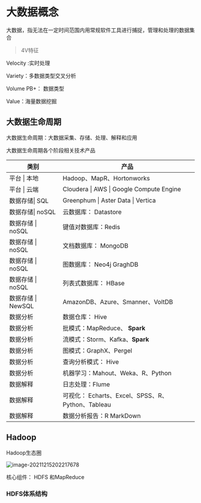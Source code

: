 # 大数据概念

大数据，指无法在一定时间范围内用常规软件工具进行捕捉，管理和处理的数据集合

> 4V特征

Velocity :实时处理

Variety：多数据类型交叉分析

Volume PB+： 数据类型

Value：海量数据挖掘

## 大数据生命周期

大数据生命周期：大数据采集、存储、处理、解释和应用



大数据生命周期各个阶段相关技术产品

| 类别               | 产品                                              |
| ------------------ | ------------------------------------------------- |
| 平台 \| 本地       | Hadoop、MapR、Hortonworks                         |
| 平台 \| 云端       | Cloudera \|  AWS \| Google Compute Engine         |
| 数据存储\| SQL     | Greenphum \| Aster Data \| Vertica                |
| 数据存储\| noSQL   | 云数据库： Datastore                              |
| 数据存储 \| noSQL  | 键值对数据库：Redis                               |
| 数据存储 \| noSQL  | 文档数据库： MongoDB                              |
| 数据存储 \| noSQL  | 图数据库： Neo4j  GraghDB                         |
| 数据存储 \| noSQL  | 列表式数据库： HBase                              |
| 数据存储 \| NewSQL | AmazonDB、Azure、Smanner、VoltDB                  |
| 数据分析           | 数据仓库： Hive                                   |
| 数据分析           | 批模式：MapReduce、 **Spark**                     |
| 数据分析           | 流模式：Storm、Kafka、**Spark**                   |
| 数据分析           | 图模式：GraphX、Pergel                            |
| 数据分析           | 查询分析模式： Hive                               |
| 数据分析           | 机器学习：Mahout、Weka、R、Python                 |
| 数据解释           | 日志处理：Flume                                   |
| 数据解释           | 可视化： Echarts、Excel、SPSS、R、Python、Tableau |
| 数据解释           | 数据分析报告：R MarkDown                          |

## Hadoop

Hadoop生态圈

![image-20211215202217678](../AppData/Roaming/Typora/typora-user-images/image-20211215202217678.png)

核心组件： HDFS 和MapReduce

### HDFS体系结构

